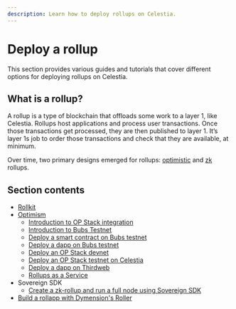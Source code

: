 ```yaml
---
description: Learn how to deploy rollups on Celestia.
---
```


# Deploy a rollup

This section provides various guides and tutorials that cover different
options for deploying rollups on Celestia.

## What is a rollup?

A rollup is a type of blockchain that offloads some work to a layer 1, like
Celestia. Rollups host applications and process user transactions. Once
those transactions get processed, they are then published to layer 1.
It’s layer 1s job to order those transactions and check that they are
available, at minimum.

Over time, two primary designs emerged for rollups:
[optimistic](https://celestia.org/glossary/optimistic-rollup/) and
[zk](https://celestia.org/glossary/zk-rollup) rollups.

## Section contents

- [Rollkit](./rollkit)
- [Optimism](./intro-to-op-stack.md#what-are-optimism-and-the-op-stack)
  - [Introduction to OP Stack integration](./intro-to-op-stack.md)
  - [Introduction to Bubs Testnet](./bubs-testnet.md)
  - [Deploy a smart contract on Bubs testnet](./deploy-on-bubs.md)
  - [Deploy a dapp on Bubs testnet](./gm-portal-bubs.md)
  - [Deploy an OP Stack devnet](./optimism-devnet.md)
  - [Deploy an OP Stack testnet on Celestia](./optimism.md)
  - [Deploy a dapp on Thirdweb](https://thirdweb.com/bubs-testnet)
  - [Rollups as a Service](https://docs.celestia.org/category/rollups-as-a-service/)
- Sovereign SDK
  - [Create a zk-rollup and run a full node using Sovereign SDK](https://github.com/Sovereign-Labs/sovereign-sdk/tree/main/examples/demo-rollup#demo-rollup)
- [Build a rollapp with Dymension's Roller](https://docs.dymension.xyz/build/roller)
